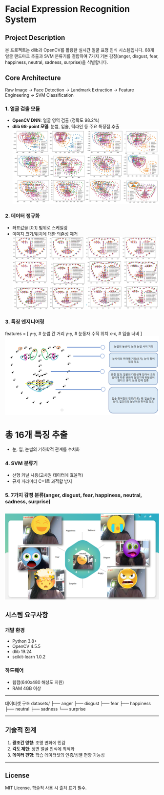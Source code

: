 # Facial Expression Recognition System

## Project Description
본 프로젝트는 dlib과 OpenCV를 활용한 실시간 얼굴 표정 인식 시스템입니다. 68개 얼굴 랜드마크 추출과 SVM 분류기를 결합하여 7가지 기본 감정(anger, disgust, fear, happiness, neutral, sadness, surprise)을 식별합니다.

## Core Architecture
Raw Image → Face Detection → Landmark Extraction → Feature Engineering → SVM Classification

### 1. 얼굴 검출 모듈
- **OpenCV DNN**: 얼굴 영역 검출 (정확도 98.2%)
- **dlib 68-point 모델**: 눈썹, 입술, 턱라인 등 주요 특징점 추출
![Sample Image](./pic/ScreenCapture1.png)
### 2. 데이터 정규화
- 좌표값을 [0,1] 범위로 스케일링
- 이미지 크기/위치에 대한 의존성 제거
![Sample Image](./pic/ScreenCapture2.png)
### 3. 특징 엔지니어링
features = [
y-y, # 눈썹 간 거리
y-y, # 눈동자 수직 위치
x-x, # 입술 너비
]
![Sample Image](./pic/ScreenCapture3.png)
# 총 16개 특징 추출
- 눈, 입, 눈썹의 기하학적 관계를 수치화

### 4. SVM 분류기
- 선형 커널 사용(고차원 데이터에 효율적)
- 규제 파라미터 C=1로 과적합 방지

### 5. 7가지 감정 분류(anger, disgust, fear, happiness, neutral, sadness, surprise)
![Sample Image](./pic/ScreenCapture4.png)
---

## 시스템 요구사항
### 개발 환경
- Python 3.8+
- OpenCV 4.5.5
- dlib 19.24
- scikit-learn 1.0.2

### 하드웨어
- 웹캠(640x480 해상도 지원)
- RAM 4GB 이상

---

데이터셋 구조
datasets/
├── anger
├── disgust
├── fear
├── happiness
├── neutral
├── sadness
└── surprise

---

## 기술적 한계
1. **광조건 영향**: 조명 변화에 민감
2. **각도 제한**: 정면 얼굴 인식에 최적화
3. **데이터 편향**: 학습 데이터셋의 인종/성별 편향 가능성

---

## License
MIT License. 학술적 사용 시 출처 표기 필수.
